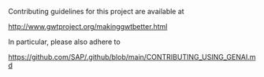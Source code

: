 Contributing guidelines for this project are available at

http://www.gwtproject.org/makinggwtbetter.html

In particular, please also adhere to

https://github.com/SAP/.github/blob/main/CONTRIBUTING_USING_GENAI.md
